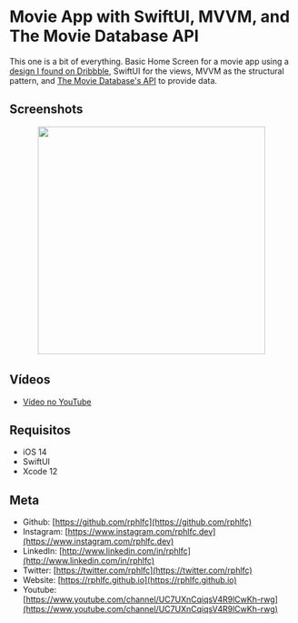 # Movie App with SwiftUI, MVVM, and The Movie Database API
This one is a bit of everything. Basic Home Screen for a movie app using a [design I found on Dribbble](https://dribbble.com/shots/14790000-Movie-Online-App), SwiftUI for the views, MVVM as the structural pattern, and [The Movie Database's API](https://www.themoviedb.org) to provide data.

## Screenshots
<p align="center">
    <img src="https://user-images.githubusercontent.com/16376748/105611927-442a4d80-5d97-11eb-9147-b823487ce6f6.png" width="400">&nbsp;
</p>

## Vídeos
- [Vídeo no YouTube](https://youtu.be/ioploABQNMU)

## Requisitos
- iOS 14
- SwiftUI
- Xcode 12

## Meta
- Github: [https://github.com/rphlfc](https://github.com/rphlfc)
- Instagram: [https://www.instagram.com/rphlfc.dev](https://www.instagram.com/rphlfc.dev)
- LinkedIn: [http://www.linkedin.com/in/rphlfc](http://www.linkedin.com/in/rphlfc)
- Twitter: [https://twitter.com/rphlfc](https://twitter.com/rphlfc)
- Website: [https://rphlfc.github.io](https://rphlfc.github.io)
- Youtube: [https://www.youtube.com/channel/UC7UXnCqiqsV4R9lCwKh-rwg](https://www.youtube.com/channel/UC7UXnCqiqsV4R9lCwKh-rwg)




